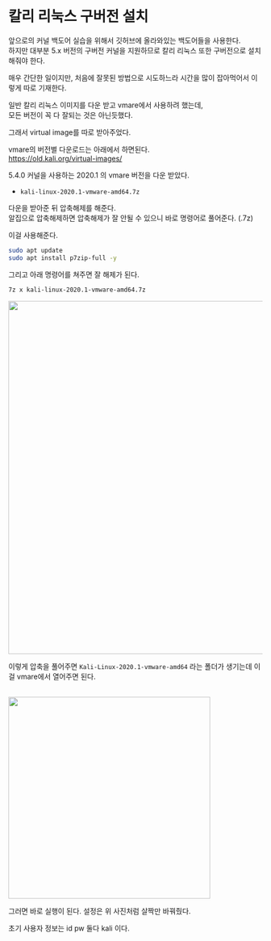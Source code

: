 # 칼리 리눅스 구버전 설치

앞으로의 커널 백도어 실습을 위해서 깃허브에 올라와있는 백도어들을 사용한다.  
하지만 대부분 5.x 버전의 구버전 커널을 지원하므로 칼리 리눅스 또한 구버전으로 설치해줘야 한다.  

매우 간단한 일이지만, 처음에 잘못된 방법으로 시도하느라 시간을 많이 잡아먹어서 이렇게 따로 기재한다.    

일반 칼리 리눅스 이미지를 다운 받고 vmare에서 사용하려 했는데,  
모든 버전이 꼭 다 잘되는 것은 아닌듯했다.   

그래서 virtual image를 따로 받아주었다.  

vmare의 버전별 다운로드는 아래에서 하면된다.  
https://old.kali.org/virtual-images/

5.4.0 커널을 사용하는 2020.1 의 vmare 버전을 다운 받았다.  
- `kali-linux-2020.1-vmware-amd64.7z`

다운을 받아준 뒤 압축해제를 해준다.  
알집으로 압축해제하면 압축해제가 잘 안될 수 있으니 바로 명령어로 풀어준다. (.7z)

이걸 사용해준다.  
```bash
sudo apt update
sudo apt install p7zip-full -y
```

그리고 아래 명령어를 쳐주면 잘 해제가 된다.  
```bash
7z x kali-linux-2020.1-vmware-amd64.7z
```

<img src="https://github.com/user-attachments/assets/347bd9b4-97a1-4e0c-8d5c-1d2716e2bbe6" width=700>  

이렇게 압축을 풀어주면 `Kali-Linux-2020.1-vmware-amd64` 라는 폴더가 생기는데 이걸 vmare에서 열어주면 된다.  
<br>

<img src="https://github.com/user-attachments/assets/c33d9019-49d3-4783-9cac-722331dda04f" width=400>  

그러면 바로 실행이 된다. 설정은 위 사진처럼 살짝만 바꿔줬다.    

초기 사용자 정보는 id pw 둘다 kali 이다.

